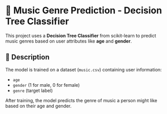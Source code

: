 # 🎵 Music Genre Prediction - Decision Tree Classifier

This project uses a **Decision Tree Classifier** from scikit-learn to predict music genres based on user attributes like **age** and **gender**.

## 📜 Description
The model is trained on a dataset (`music.csv`) containing user information:
- `age`
- `gender` (1 for male, 0 for female)
- `genre` (target label)

After training, the model predicts the genre of music a person might like based on their age and gender.
